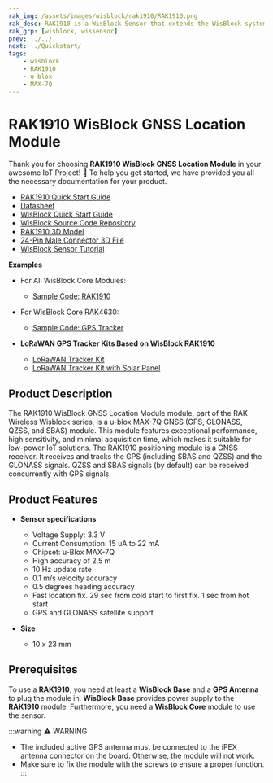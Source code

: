 ```yaml
---
rak_img: /assets/images/wisblock/rak1910/RAK1910.png
rak_desc: RAK1910 is a WisBlock Sensor that extends the WisBlock system with a u-Blox MAX-7Q GPS module. A ready-to-use SW library and tutorial make it easy to build up a GPS-based location tracker.
rak_grp: [wisblock, wissensor]
prev: ../../
next: ../Quickstart/
tags:
    - wisblock
    - RAK1910
    - u-blox
    - MAX-7Q
---
```



# RAK1910 WisBlock GNSS Location Module

Thank you for choosing **RAK1910 WisBlock GNSS Location Module** in your awesome IoT Project! 🎉 To help you get started, we have provided you all the necessary documentation for your product.

* [RAK1910 Quick Start Guide](../Quickstart/)
* [Datasheet](../Datasheet/)
* <a href="../../Quickstart/" target="_blank">WisBlock Quick Start Guide</a>
* [WisBlock Source Code Repository](https://github.com/RAKWireless/WisBlock/)
* [RAK1910 3D Model](https://downloads.rakwireless.com/3D_File/WisBlock/3D_RAK1910.stp)
* [24-Pin Male Connector 3D File](https://downloads.rakwireless.com/3D_File/Accessory/WisConnector/M24S1003K6M.stp)
* [WisBlock Sensor Tutorial](/Knowledge-Hub/Learn/WisBlock-Sensor-Tutorial/)

**Examples**

- For All WisBlock Core Modules:
    * [Sample Code: RAK1910](https://github.com/RAKWireless/WisBlock/tree/master/examples/common/sensors/RAK1910_GPS_UBLOX7)
- For WisBlock Core RAK4630:
    * [Sample Code: GPS Tracker](https://github.com/RAKWireless/WisBlock/tree/master/examples/RAK4630/solutions/GPS_Tracker)

- **LoRaWAN GPS Tracker Kits Based on WisBlock RAK1910**
    * [LoRaWAN Tracker Kit](https://store.rakwireless.com/collections/kits-bundles/products/wisblock-kit-3-gps-tracker?utm_source=WisBlockKit3&utm_medium=Document&utm_campaign=BuyFromStore)
    * [LoRaWAN Tracker Kit with Solar Panel](https://store.rakwireless.com/collections/kits-bundles/products/wisblock-kit-2-lora-based-gps-tracker-with-solar-panel?utm_source=WisBlockKit2&utm_medium=Document&utm_campaign=BuyFromStore)


## Product Description

The RAK1910 WisBlock GNSS Location Module module, part of the RAK Wireless Wisblock series, is a u-blox MAX-7Q GNSS (GPS, GLONASS, QZSS, and SBAS) module. This module features exceptional performance, high sensitivity, and minimal acquisition time, which makes it suitable for low-power IoT solutions. The RAK1910 positioning module is a GNSS receiver. It receives and tracks the GPS (including SBAS and QZSS) and the GLONASS signals. QZSS and SBAS signals (by default) can be received concurrently with GPS signals.

## Product Features

* **Sensor specifications**
    * Voltage Supply: 3.3&nbsp;V
    * Current Consumption: 15&nbsp;uA to 22&nbsp;mA
    * Chipset: u-Blox MAX-7Q
    * High accuracy of 2.5&nbsp;m
    * 10&nbsp;Hz update rate
    * 0.1&nbsp;m/s velocity accuracy
    * 0.5 degrees heading accuracy
    * Fast location fix. 29&nbsp;sec from cold start to first fix. 1&nbsp;sec from hot start
    * GPS and GLONASS satellite support

* **Size**
    * 10 x 23&nbsp;mm

## Prerequisites

To use a **RAK1910**, you need at least a **WisBlock Base** and a **GPS Antenna** to plug the module in. **WisBlock Base** provides power supply to the **RAK1910** module. Furthermore, you need a **WisBlock Core** module to use the sensor.

:::warning ⚠️ WARNING
* The included active GPS antenna must be connected to the iPEX antenna connector on the board. Otherwise, the module will not work.
* Make sure to fix the module with the screws to ensure a proper function.
:::
